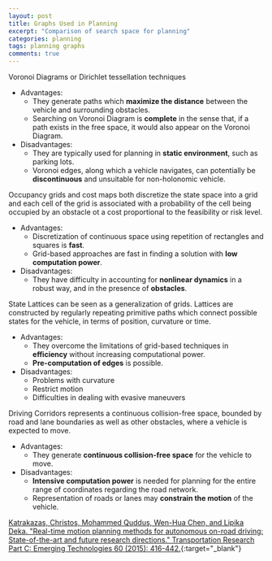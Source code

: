 ```yaml
---
layout: post
title: Graphs Used in Planning
excerpt: "Comparison of search space for planning"
categories: planning
tags: planning graphs
comments: true
---
```


Voronoi Diagrams or Dirichlet tessellation techniques
- Advantages:
  - They generate paths which **maximize the distance** between the vehicle and surrounding obstacles.
  - Searching on Voronoi Diagram is **complete** in the sense that, if a path exists in the free space, it would also appear on the Voronoi Diagram.
- Disadvantages:
  - They are typically used for planning in **static environment**, such as parking lots.
  - Voronoi edges, along which a vehicle navigates, can potentially be **discontinuous** and unsuitable for non-holonomic vehicle.

Occupancy grids and cost maps both discretize the state space into a grid and each cell of the grid is associated with a probability of the cell being occupied by an obstacle ot a cost proportional to the feasibility or risk level.
- Advantages:
  - Discretization of continuous space using repetition of rectangles and squares is **fast**.
  - Grid-based approaches are fast in finding a solution with **low computation power**.
- Disadvantages:
  - They have difficulty in accounting for **nonlinear dynamics** in a robust way, and in the presence of **obstacles**.

State Lattices can be seen as a generalization of grids. Lattices are constructed by regularly repeating primitive paths which connect possible states for the vehicle, in terms of position, curvature or time.
- Advantages:
  - They overcome the limitations of grid-based techniques in **efficiency** without increasing computational power.
  - **Pre-computation of edges** is possible.
- Disadvantages:
  - Problems with curvature
  - Restrict motion
  - Difficulties in dealing with evasive maneuvers

Driving Corridors represents a continuous collision-free space, bounded by road and lane boundaries as well as other obstacles, where a vehicle is expected to move.
- Advantages:
  - They generate **continuous collision-free space** for the vehicle to move.
- Disadvantages:
  - **Intensive computation power** is needed for planning for the entire range of coordinates regarding the road network.
  - Representation of roads or lanes may **constrain the motion** of the vehicle.

[Katrakazas, Christos, Mohammed Quddus, Wen-Hua Chen, and Lipika Deka. "Real-time motion planning methods for autonomous on-road driving: State-of-the-art and future research directions." Transportation Research Part C: Emerging Technologies 60 (2015): 416-442.](https://www.sciencedirect.com/science/article/pii/S0968090X15003447){:target="_blank"}